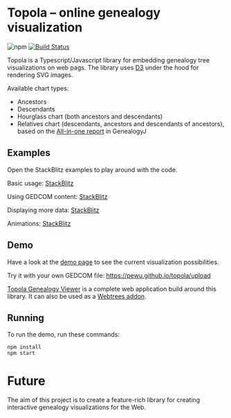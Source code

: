 # Topola – online genealogy visualization

![npm](https://img.shields.io/npm/v/topola.svg)
[![Build Status](https://travis-ci.com/PeWu/topola.svg?branch=master)](https://travis-ci.com/PeWu/topola)

Topola is a Typescript/Javascript library for embedding genealogy tree visualizations on web pags. The library uses [D3](https://d3js.org/) under the hood for rendering SVG images.

Available chart types:
* Ancestors
* Descendants
* Hourglass chart (both ancestors and descendants)
* Relatives chart (descendants, ancestors and descendants of ancestors), based on the [All-in-one report](http://genj.sourceforge.net/wiki/en/reports/graphicaltree) in GenealogyJ

## Examples

Open the StackBlitz examples to play around with the code.

Basic usage: [StackBlitz](https://stackblitz.com/edit/topola-basic)

Using GEDCOM content: [StackBlitz](https://stackblitz.com/edit/topola-gedcom)

Displaying more data: [StackBlitz](https://stackblitz.com/edit/topola-moredata)

Animations: [StackBlitz](https://stackblitz.com/edit/topola-animations)

## Demo

Have a look at the [demo page](https://pewu.github.io/topola/) to see the current visualization possibilities.

Try it with your own GEDCOM file: https://pewu.github.io/topola/upload

[Topola Genealogy Viewer](https://pewu.github.io/topola-viewer/) is a complete web application build around this library.
It can also be used as a [Webtrees addon](https://github.com/PeWu/topola-webtrees).

## Running
To run the demo, run these commands:
```
npm install
npm start
```

# Future

The aim of this project is to create a feature-rich library for creating interactive genealogy visualizations for the Web.
